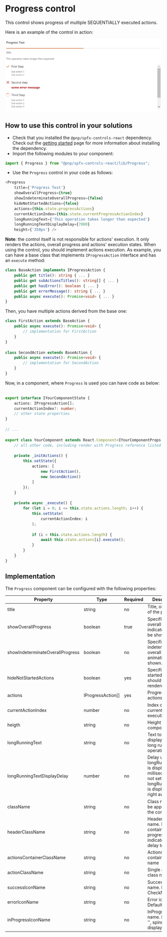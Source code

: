 # Progress control

This control shows progress of multiple SEQUENTIALLY executed actions.

Here is an example of the control in action:

![Progress control](../assets/Progress.png)

## How to use this control in your solutions

- Check that you installed the `@pnp/spfx-controls-react` dependency. Check out the [getting started](../#getting-started) page for more information about installing the dependency.
- Import the following modules to your component:

```TypeScript
import { Progress } from "@pnp/spfx-controls-react/lib/Progress";
```

- Use the `Progress` control in your code as follows:

```TypeScript
<Progress
    title={'Progress Test'}
    showOverallProgress={true}
    showIndeterminateOverallProgress={false}
    hideNotStartedActions={false}
    actions={this.state.progressActions}
    currentActionIndex={this.state.currentProgressActionIndex}
    longRunningText={'This operation takes longer than expected'}
    longRunningTextDisplayDelay={7000}
    height={'350px'} />
```

**Note**: the control itself is not responsible for actions' execution. It only renders the actions, overall progress and actions' execution states.
When using the control, you should implement actions execution.
As example, you can have a base class that implements `IProgressAction` interface and has an `execute` method:
```TypeScript
class BaseAction implements IProgressAction {
    public get title(): string { ... }
    public get subActionsTitles(): string[] { ... }
    public get hasError(): boolean { ... }
    public get errorMessage(): string { ... }
    public async execute(): Promise<void> { ... }
}
```

Then, you have multiple actions derived from the base one:
```TypeScript
class FirstAction extends BaseAction {
    public async execute(): Promise<void> { 
        // implementation for FirstAction
    }
}

class SecondAction extends BaseAction {
    public async execute(): Promise<void> {
        // implementation for SecondAction
    }
}
```

Now, in a component, where `Progress` is used you can have code as below:
```TypeScript

export interface IYourComponentState {
    actions: IProgressAction[];
    currentActionIndex?: number;
    // other state properties
}

// ...

export class YourComponent extends React.Component<IYourComponentProps, IYourComponentState> {
    // all other code, including render with Progress reference listed above

    private _initActions() {
        this.setState({
            actions: [
                new FirstAction(),
                new SecondAction()
            ]
        });
    }

    private async _execute() {
        for (let i = 0; i <= this.state.actions.length; i++) {
            this.setState(
                currentActionIndex: i
            );

            if (i < this.state.actions.length) {
                await this.state.actions[i].execute();
            }
        }
    }
}
```

## Implementation

The `Progress` component can be configured with the following properties:

| Property | Type | Required | Description |
| ---- | ---- | ---- | ---- |
| title | string | no | Title, or header, of the progress. |
| showOverallProgress | boolean | true | Specifies if overall progress indicator should be shown. |
| showIndeterminateOverallProgress | boolean | no | Specifies if indeterminate overall progress animation will be shown. |
| hideNotStartedActions | boolean | yes | Specifies if not started actions should not be rendered. |
| actions | IProgressAction[] | yes | Progress actions |
| currentActionIndex | number | no | Index of currently executing action |
| heigth | string | no | Height of the component |
| longRunningText | string | no | Text to be displayed for long running operations |
| longRunningTextDisplayDelay | number | no | Delay until longRunningText is displayed im milliseconds. If not set or 0 longRunningText is displayed right away. |
| className | string | no | Class name to be applied to the component |
| headerClassName | string | no | Header class name. Header contains title, progress indicator, and delay text |
| actionsContainerClassName | string | no | Actions container class name |
| actionClassName | string | no | Single action class name |
| successIconName | string | no | Success icon name. Default is CheckMark |
| errorIconName | string | no | Error icon name. Default is Error |
| inProgressIconName | string | no | InProgress icon name. Default is '', spinner is displayed. |